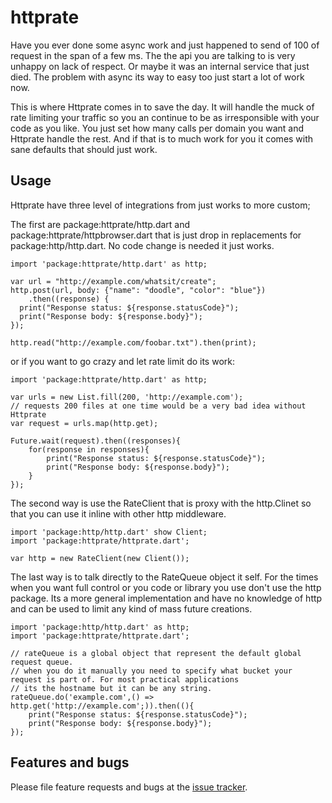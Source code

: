 # httprate

Have you ever done some async work and just happened to send of 100 of request in the span of a few ms. The the api you
are talking to is very unhappy on lack of respect. Or maybe it was an internal service that just died. The problem with
async its way to easy too just start a lot of work now.

This is where Httprate comes in to save the day. It will handle the muck of rate limiting your traffic so you an
continue to be as irresponsible with your code as you like. You just set how many calls per domain you want and Httprate
handle the rest. And if that is to much work for you it comes with sane defaults that should just work. 

## Usage

Httprate have three level of integrations from just works to more custom;

The first are package:httprate/http.dart and package:httprate/httpbrowser.dart that is just drop in replacements for 
package:http/http.dart. No code change is needed it just works.

    import 'package:httprate/http.dart' as http;
    
    var url = "http://example.com/whatsit/create";
    http.post(url, body: {"name": "doodle", "color": "blue"})
        .then((response) {
      print("Response status: ${response.statusCode}");
      print("Response body: ${response.body}");
    });
    
    http.read("http://example.com/foobar.txt").then(print);
    
or if you want to go crazy and let rate limit do its work: 

    import 'package:httprate/http.dart' as http;
        
    var urls = new List.fill(200, 'http://example.com');
    // requests 200 files at one time would be a very bad idea without Httprate
    var request = urls.map(http.get);
    
    Future.wait(request).then((responses){
        for(response in responses){
            print("Response status: ${response.statusCode}");
            print("Response body: ${response.body}");
        }
    });

The second way is use the RateClient that is proxy with the http.Clinet so that you can use it inline with other http
middleware.

    import 'package:http/http.dart' show Client;
    import 'package:httprate/httprate.dart';
    
    var http = new RateClient(new Client());

The last way is to talk directly to the RateQueue object it self. For the times when you want full control or you code
or library you use don't use the http package. Its a more general implementation and have no knowledge of http and can
be used to limit any kind of mass future creations. 

    import 'package:http/http.dart' as http;
    import 'package:httprate/httprate.dart';
    
    // rateQueue is a global object that represent the default global request queue.
    // when you do it manually you need to specify what bucket your request is part of. For most practical applications
    // its the hostname but it can be any string.
    rateQueue.do('example.com',() => http.get('http://example.com';)).then((){
        print("Response status: ${response.statusCode}");
        print("Response body: ${response.body}");
    });


## Features and bugs

Please file feature requests and bugs at the [issue tracker][tracker].

[tracker]: http://example.com/issues/replaceme
